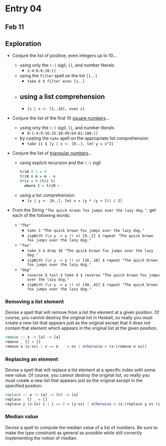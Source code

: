 # Entry 04

## Feb 11

## Exploration

- Conjure the list of positive, even integers up to 10...

  - using only the `(:)` sigil, `[]`, and number literals
    - `2:4:6:8:10:[]`
  - using the `filter` spell on the list `[1..]`
    - `take 6 $ filter even [1..]`
  - ## using a list comprehension
    - `[x | x <- [1..10], even x]`

- Conjure the list of the first 10 [square numbers](https://en.wikipedia.org/wiki/Square_number)...
  - using only the `(:)` sigil, `[]`, and number literals
    - `0:1:4:9:16:25:36:49:64:81:100:[]`
  - by casting the `take` spell on the appropriate list comprehension
    - `take 11 $ [y | x <- [0..], let y = x^2]`

* Conjure the list of [triangular numbers](https://en.wikipedia.org/wiki/Triangular_number)...

  - using explicit recursion and the `(:)` sigil
    ```haskell
    triN 0 1 = 0
    triN n m = m - n
    tris = t:(tri t)
      where t = triN +
    ```
  - using a list comprehension
    - `[x | y <- [0..], let x = (y * (y + 1)) / 2]`

* From the String `"The quick brown fox jumps over the lazy dog."`, get each of the following words:
  - `"The"`
    - `take 3 "The quick brown fox jumps over the lazy dog."`
    - `zipWith (\x y -> y !! x) [0..2] $ repeat "The quick brown fox jumps over the lazy dog."`
  - `"fox"`
    - `take 3 $ drop 16 "The quick brown fox jumps over the lazy dog."`
    - `zipWith (\x y -> y !! x) [16..18] $ repeat "The quick brown fox jumps over the lazy dog."`
  - `"dog"`
    - `reverse $ tail $ take 4 $ reverse "The quick brown fox jumps over the lazy dog."`
    - `zipWith (\x y -> y !! x) [40..42] $ repeat "The quick brown fox jumps over the lazy dog."`

### Removing a list element

Devise a spell that will remove from a list the element at a given position. Of course, you cannot destroy the original list in Haskell, so really you must create a new list that appears just as the original except that it does not contain that element which appears in the original list at the given position.

```haskell
remove :: a -> [a] -> [a]
remove _ [] = []
remove e (x:xs) | x == e    = xs | otherwise = (x:(remove e xs))
```

### Replacing an element

Devise a spell that will replace a list element at a specific index with some new value. Of course, you cannot destroy the original list, so really you must create a new list that appears just as the original except in the specified position.

```haskell
replace :: a -> [a] -> Int -> [a]
replace _ [] _ = []
replace y (x:xs) i | i == 0 = (y:xs) | otherwise = (x:(replace y xs (i-1)))
```

### Median value

Devise a spell to compute the median value of a list of numbers. Be sure to make the type constraint as general as possible while still correctly implementing the notion of median.
